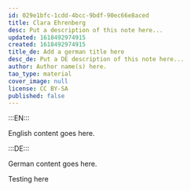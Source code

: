 ```yaml
---
id: 029e1bfc-1cdd-4bcc-9bdf-90ec66e8aced
title: Clara Ehrenberg
desc: Put a description of this note here...
updated: 1618492974915
created: 1618492974915
title_de: Add a german title here
desc_de: Put a DE description of this note here...
author: Author name(s) here.
tao_type: material
cover_image: null
license: CC BY-SA
published: false
---
```


:::EN:::

English content goes here.

:::DE:::

German content goes here.

Testing here
